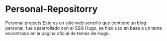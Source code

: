 # Personal-Repositorry
Personal projects
Este es un sitio web sencillo que contiene un blog personal, fue desarrollado con el SSG Hugo, se hizo uso en base a un tema encontrado en la pagina oficial de temas de Hugo.
